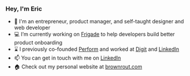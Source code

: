 ### Hey, I'm Eric

- 👋 I'm an entrepreneur, product manager, and self-taught designer and web developer
- 💻 I’m currently working on [Frigade](https://frigade.com) to help developers build better product onboarding
- ⌛ I previously co-founded [Perform](https://joinperform.com) and worked at [Digit](https://digit.co) and [LinkedIn](https://linkedin.com)
- 📫 You can get in touch with me on [LinkedIn](https://linkedin.com/in/ebrownrout)
- 🏠 Check out my personal website at [brownrout.com](https://brownrout.com)
